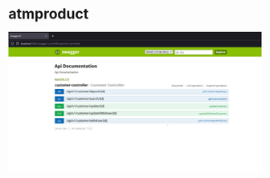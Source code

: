 # atmproduct
![alt text](https://github.com/farisadeb/pict/blob/main/atmcustomer_api_swagger.PNG?raw=true)
